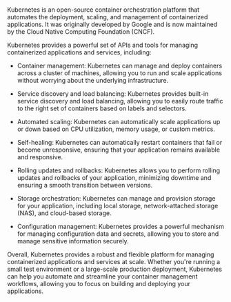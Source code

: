 # 
Kubernetes is an open-source container orchestration platform that automates the deployment, scaling, and management of containerized applications. It was originally developed by Google and is now maintained by the Cloud Native Computing Foundation (CNCF).

Kubernetes provides a powerful set of APIs and tools for managing containerized applications and services, including:

* Container management: Kubernetes can manage and deploy containers across a cluster of machines, allowing you to run and scale applications without worrying about the underlying infrastructure.

* Service discovery and load balancing: Kubernetes provides built-in service discovery and load balancing, allowing you to easily route traffic to the right set of containers based on labels and selectors.

* Automated scaling: Kubernetes can automatically scale applications up or down based on CPU utilization, memory usage, or custom metrics.

* Self-healing: Kubernetes can automatically restart containers that fail or become unresponsive, ensuring that your application remains available and responsive.

* Rolling updates and rollbacks: Kubernetes allows you to perform rolling updates and rollbacks of your application, minimizing downtime and ensuring a smooth transition between versions.

* Storage orchestration: Kubernetes can manage and provision storage for your application, including local storage, network-attached storage (NAS), and cloud-based storage.

* Configuration management: Kubernetes provides a powerful mechanism for managing configuration data and secrets, allowing you to store and manage sensitive information securely.

Overall, Kubernetes provides a robust and flexible platform for managing containerized applications and services at scale. Whether you're running a small test environment or a large-scale production deployment, Kubernetes can help you automate and streamline your container management workflows, allowing you to focus on building and deploying your applications.
